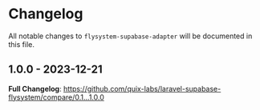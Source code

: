 # Changelog

All notable changes to `flysystem-supabase-adapter` will be documented in this file.

## 1.0.0 - 2023-12-21

**Full Changelog**: https://github.com/quix-labs/laravel-supabase-flysystem/compare/0.1...1.0.0
